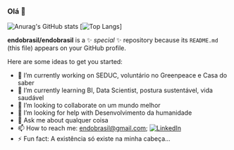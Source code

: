 ### Olá 👋

![Anurag's GitHub stats](https://github-readme-stats.vercel.app/api?username=endobrasil&show_icons=true&theme=cobalt)
[![Top Langs](https://github-readme-stats.vercel.app/api/top-langs/?username=endobrasil&hide_progress=false)]

<!--https://github.com/anuraghazra/github-readme-stats-->

**endobrasil/endobrasil** is a ✨ _special_ ✨ repository because its `README.md` (this file) appears on your GitHub profile.

Here are some ideas to get you started:

- 🔭 I’m currently working on SEDUC, voluntário no Greenpeace e Casa do saber
- 🌱 I’m currently learning BI, Data Scientist, postura sustentável, vida saudável
- 👯 I’m looking to collaborate on um mundo melhor
- 🤔 I’m looking for help with Desenvolvimento da humanidade
- 💬 Ask me about qualquer coisa
- 📫 How to reach me: endobrasil@gmail.com; [![LinkedIn](https://img.shields.io/badge/LinkedIn-000?style=for-the-badge&logo=linkedin&logoColor=0E76A8)](https://www.linkedin.com/in/endobrasil/)
- ⚡ Fun fact: A existência só existe na minha cabeça...
